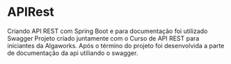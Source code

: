 # APIRest
Criando API REST com Spring Boot e para documentação foi utilizado Swagger
Projeto criado juntamente com o Curso de API REST para iniciantes da Algaworks.
Após o término do projeto foi desenvolvida a parte de documentação da api utiliando o swagger.
